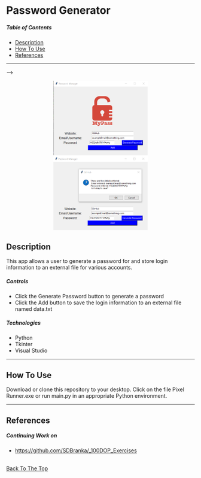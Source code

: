 # Password Generator

##### Table of Contents

- [Description](#description)
- [How To Use](#how-to-use)
- [References](#references)

---


<!-- <!-- <img src="https://github.com/SDBranka/Password_Generator/blob/main/Pw_Generator_Screenshot0.png" width="200" height="200"> -->

<!-- <img src="https://github.com/SDBranka/Password_Generator/blob/main/Pw_Generator_Screenshot1.png" width="200" height="200"> --> -->

<p align="center">
    <img src="https://github.com/SDBranka/Password_Generator/blob/main/Pw_Generator_Screenshot0.png" width=50% alt="app pic two" />
    <img src="https://github.com/SDBranka/Password_Generator/blob/main/Pw_Generator_Screenshot1.png" width=50% alt="app pic two" />
</p>

## Description

This app allows a user to generate a password for and store login information to an external file for various accounts.

##### Controls

- Click the Generate Password button to generate a password
- Click the Add button to save the login information to an external file named data.txt

##### Technologies

- Python
- Tkinter
- Visual Studio

---

## How To Use

Download or clone this repository to your desktop. Click on the file Pixel Runner.exe or run main.py in an appropriate Python environment.

---

## References

##### Continuing Work on

- https://github.com/SDBranka/_100DOP_Exercises

\
[Back To The Top](#password-generator)
